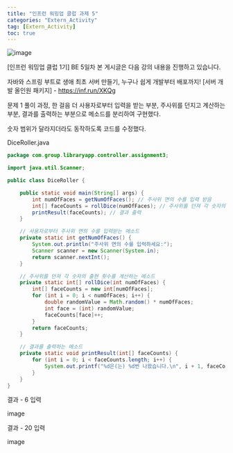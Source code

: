 ```yaml
---
title: "인프런 워밍업 클럽 과제 5"
categories: "Extern_Activity"
tag: [Extern_Activity]
toc: true
---
```


![image](https://cdn.inflearn.com/public/files/blogs/59a8163c-9170-4c9b-a980-54fd54b09524/%EC%9B%8C%EB%B0%8D%EC%97%85%20%EC%8D%B8%EB%84%A4%EC%9D%BC.png)

[인프런 워밍업 클럽 1기] BE 5일차
본 게시글은 다음 강의 내용을 진행하고 있습니다.

자바와 스프링 부트로 생애 최초 서버 만들기, 누구나 쉽게 개발부터 배포까지! [서버 개발 올인원 패키지] - https://inf.run/XKQg

문제 1
풀이 과정, 한 걸음 더
사용자로부터 입력을 받는 부분, 주사위를 던지고 계산하는 부분, 결과를 출력하는 부분으로 메소드를 분리하여 구현했다.

숫자 범위가 달라지더라도 동작하도록 코드를 수정했다.

DiceRoller.java
```java
package com.group.libraryapp.controller.assignment3;

import java.util.Scanner;

public class DiceRoller {

    public static void main(String[] args) {
        int numOfFaces = getNumOfFaces(); // 주사위 면의 수를 입력 받음
        int[] faceCounts = rollDice(numOfFaces); // 주사위를 던져 각 숫자의 출현 횟수를 계산
        printResult(faceCounts); // 결과 출력
    }

    // 사용자로부터 주사위 면의 수를 입력받는 메소드
    private static int getNumOfFaces() {
        System.out.println("주사위 면의 수를 입력하세요:");
        Scanner scanner = new Scanner(System.in);
        return scanner.nextInt();
    }

    // 주사위를 던져 각 숫자의 출현 횟수를 계산하는 메소드
    private static int[] rollDice(int numOfFaces) {
        int[] faceCounts = new int[numOfFaces];
        for (int i = 0; i < numOfFaces; i++) {
            double randomValue = Math.random() * numOfFaces;
            int face = (int) randomValue;
            faceCounts[face]++;
        }
        return faceCounts;
    }

    // 결과를 출력하는 메소드
    private static void printResult(int[] faceCounts) {
        for (int i = 0; i < faceCounts.length; i++) {
            System.out.printf("%d은(는) %d번 나왔습니다.\n", i + 1, faceCounts[i]);
        }
    }
}
```

결과 - 6 입력

image

결과 - 20 입력

image